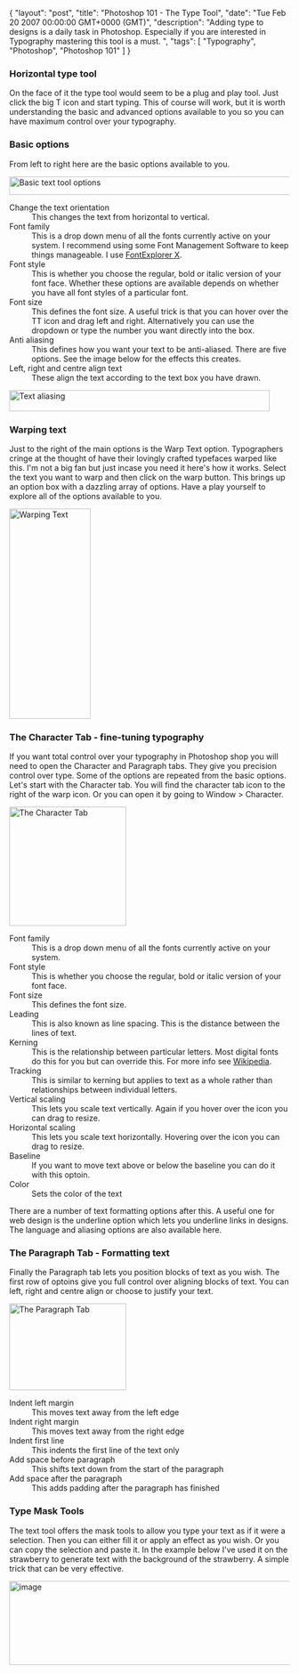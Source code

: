 {
  "layout": "post",
  "title": "Photoshop 101 - The Type Tool",
  "date": "Tue Feb 20 2007 00:00:00 GMT+0000 (GMT)",
  "description": "Adding type to designs is a daily task in Photoshop. Especially if you are interested in Typography mastering this tool is a must. ",
  "tags": [
    "Typography",
    "Photoshop",
    "Photoshop 101"
  ]
}

<h3>Horizontal type tool</h3>

<p>On the face of it the type tool would seem to be a plug and play tool. Just click the big T icon and start typing. This of course will work, but it is worth understanding the basic and advanced options available to you so you can have maximum control over your typography.</p>

<h3>Basic options</h3>

<p>From left to right here are the basic options available to you.</p>

<img src="http://shapeshed.com/images/articles/text_tool_options.jpg" alt="Basic text tool options" title="Basic text tool options" width="527" height="33" />

<dl>
	<dt>Change the text orientation</dt>
	<dd>This changes the text from horizontal to vertical.</dd>
	<dt>Font family</dt>
	<dd>This is a drop down menu of all the fonts currently active on your system. I recommend using some Font Management Software to keep things manageable. I use <a href="http://www.linotype.com/fontexplorerX">FontExplorer X</a>.</dd>
	<dt>Font style</dt>
	<dd>This is whether you choose the regular, bold or italic version of your font face. Whether these options are available depends on whether you have all font styles of a particular font. </dd>
	<dt>Font size</dt>
	<dd>This defines the font size. A useful trick is that you can hover over the TT icon and drag left and right. Alternatively you can use the dropdown or type the number you want directly into the box. </dd>
	<dt>Anti aliasing</dt>
	<dd>This defines how you want your text to be anti-aliased. There are five options. See the image below for the effects this creates.</dd>
	<dt>Left, right and centre align text</dt>
	<dd>These align the text according to the text box you have drawn.</dd>
</dl>

<img src="http://shapeshed.com/images/articles/text-options.png" alt="Text aliasing" title="Text aliasing" width="468" height="38" />

<h3>Warping text</h3>

<p>Just to the right of the main options is the Warp Text option. Typographers cringe at the thought of have their lovingly crafted typefaces warped like this. I'm not a big fan but just incase you need it here's how it works. Select the text you want to warp and then click on the warp button. This brings up an option box with a dazzling array of options. Have a play yourself to explore all of the options available to you. </p>

<img src="http://shapeshed.com/images/articles/text_warp.jpg" alt="Warping Text" title="Warping text" width="146" height="378" />

<h3>The Character Tab - fine-tuning typography</h3>

<p>If you want total control over your typography in Photoshop shop you will need to open the Character and Paragraph tabs. They give you precision control over type. Some of the options are repeated from the basic options. Let's start with the Character tab. You will find the character tab icon to the right of the warp icon. Or you can open it by going to Window > Character.</p>

<img src="http://shapeshed.com/images/articles/character_tab.jpg" alt="The Character Tab" title="The Character Tab" width="210" height="214" />

<dl>
	<dt>Font family</dt>
	<dd>This is a drop down menu of all the fonts currently active on your system. </dd>
	<dt>Font style</dt>
	<dd>This is whether you choose the regular, bold or italic version of your font face.</dd>
	<dt>Font size</dt>
	<dd>This defines the font size. </dd>
	<dt>Leading</dt>
	<dd>This is also known as line spacing. This is the distance between the lines of text.</dd>
	<dt>Kerning</dt>
	<dd>This is the relationship between particular letters. Most digital fonts do this for you but can override this. For more info see <a href="http://en.wikipedia.org/wiki/Kerning">Wikipedia</a>.</dd>
	<dt>Tracking</dt>
	<dd>This is similar to kerning but applies to text as a whole rather than relationships between individual letters.</dd>
	<dt>Vertical scaling</dt>
	<dd>This lets you scale text vertically. Again if you hover over the icon you can drag to resize.</dd>
	<dt>Horizontal scaling</dt>
	<dd>This lets you scale text horizontally. Hovering over the icon you can drag to resize.</dd>
	<dt>Baseline</dt>
	<dd>If you want to move text above or below the baseline you can do it with this optoin.</dd>
	<dt>Color</dt>
	<dd>Sets the color of the text</dd>
</dl>

<p>There are a number of text formatting options after this. A useful one for web design is the underline option which lets you underline links in designs. The language and aliasing options are also available here.</p> 

<h3>The Paragraph Tab - Formatting text</h3>

<p>Finally the Paragraph tab lets you position blocks of text as you wish. The first row of optoins give you full control over aligning blocks of text. You can left, right and centre align or choose to justify your text.</p>

<img src="http://shapeshed.com/images/articles/paragraph_tab.jpg" alt="The Paragraph Tab" title="The Paragraph Tab" width="210" height="156" />

<dl>
	<dt>Indent left margin</dt>
	<dd>This moves text away from the left edge</dd>
	<dt>Indent right margin</dt>
	<dd>This moves text away from the right edge</dd>
	<dt>Indent first line</dt>
	<dd>This indents the first line of the text only</dd>
	<dt>Add space before paragraph</dt>
	<dd>This shifts text down from the start of the paragraph</dd>
	<dt>Add space after the paragraph</dt>
	<dd>This adds padding after the paragraph has finished</dd>
</dl>

<h3>Type Mask Tools</h3>

<p>The text tool offers the mask tools to allow you type your text as if it were a selection. Then you can either fill it or apply an effect as you wish. Or you can copy the selection and paste it. In the example below I've used it on the strawberry to generate text with the background of the strawberry. A simple trick that can be very effective.</p> 

<img src="http://shapeshed.com/images/articles/text_mask.jpg" alt="image" width="536" height="151" />

